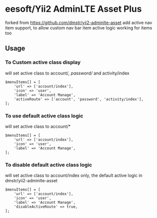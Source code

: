 eesoft/Yii2 AdminLTE Asset Plus
=====================

forked from https://github.com/dmstr/yii2-adminlte-asset
add active nav item support, to allow custom nav bar item active logic
working for items too

Usage
------------
### To Custom active class display
will set active class to account/*, password/* and activity/index

```
$menuItems[] = [
    'url' => ['account/index'],
    'icon' => 'user',
    'label' => 'Account Manage',
    'activeRoute' => ['account', 'password', 'activity/index'],
];
```

### To use default active class logic
will set active class to account/*

```
$menuItems[] = [
    'url' => ['account/index'],
    'icon' => 'user',
    'label' => 'Account Manage',
];
```


### To disable default active class logic
will set active class to account/index only, the default active logic in dmstr/yii2-adminlte-asset

```
$menuItems[] = [
    'url' => ['account/index'],
    'icon' => 'user',
    'label' => 'Account Manage',
    'disableActiveRoute' => true,
];
```
